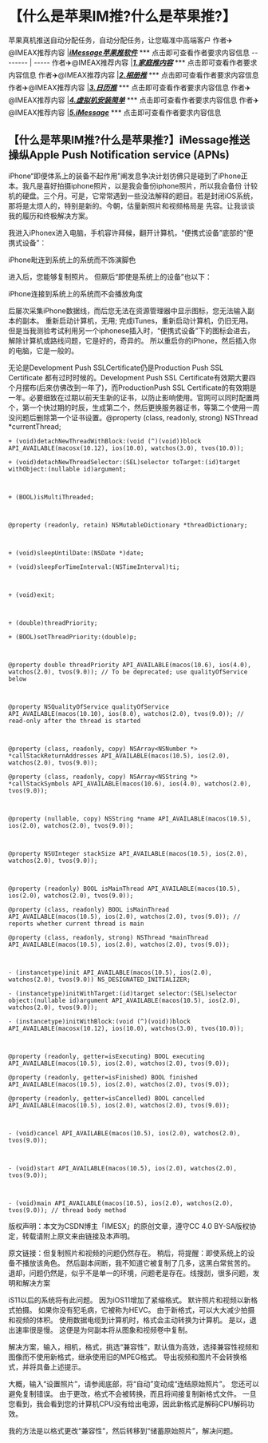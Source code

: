 # 【什么是苹果IM推?什么是苹果推?】
苹果真机推送自动分配任务，自动分配任务，让您瞄准中高端客户
作者✈️@IMEAX推荐内容     |[***iMessage苹果推软件***](https://imessagee.github.io/) *** 点击即可查看作者要求内容信息
-------- | -----
作者✈️@IMEAX推荐内容     |[***1.家庭推内容***](https://imessagee.github.io/) *** 点击即可查看作者要求内容信息
作者✈️@IMEAX推荐内容     |[***2.相册推***](https://imessagee.github.io/) *** 点击即可查看作者要求内容信息
作者✈️@IMEAX推荐内容     |[***3.日历推***](https://imessagee.github.io/) *** 点击即可查看作者要求内容信息
作者✈️@IMEAX推荐内容     |[***4.虚拟机安装简单***](https://imessagee.github.io/) *** 点击即可查看作者要求内容信息
作者✈️@IMEAX推荐内容     |[***5.iMessage***](https://imessagee.github.io/) *** 点击即可查看作者要求内容信息

## 【什么是苹果IM推?什么是苹果推?】iMessage推送操纵Apple Push Notification service (APNs)
iPhone“即便体系上的装备不起作用”阐发息争决计划彷佛只是碰到了iPhone正本。我凡是喜好拍摄iphone照片，以是我会备份iphone照片，所以我会备份 计较机的硬盘。三个月。可是，它常常遇到一些没法解释的题目。若是封闭iOS系统，那将是太烦人的，特别是新的。今朝，估量新照片和视频格局是 先容。让我谈谈我的履历和终极解决方案。

我进入iPhonex进入电脑，手机容许拜候，翻开计算机，“便携式设备”底部的“便携式设备”：

iPhone毗连到系统上的系统而不饰演脚色

进入后，您能够复制照片。 但厥后“即使是系统上的设备”也以下：

iPhone连接到系统上的系统而不会播放角度

后屡次采集iPhone数据线，而后您无法在资源管理器中显示图标，您无法输入副本的副本。 重新启动计算机，无用; 完成iTunes，重新启动计算机，仍旧无用。 但是当我测验考试利用另一个iphonese插入时，“便携式设备”下的图标会进去，解除计算机或路线问题，它是好的，奇异的。 所以重启你的iPhone，然后插入你的电脑，它是一般的。

无论是Development Push SSLCertificate仍是Production Push SSL Certificate 都有过时时候的。Development Push SSL Certificate有效期大要四个月摆布(后来仿佛改到一年了)，而ProductionPush SSL Certificate的有效期是一年。必要细致在过期以前天生新的证书，以防止影响使用。官网可以同时配置两个，第一个快过期的时辰，生成第二个，然后更换服务器证书，等第二个使用一周没问题后删除第一个证书设置。@property (class, readonly, strong) NSThread *currentThread;

 

	+ (void)detachNewThreadWithBlock:(void (^)(void))block API_AVAILABLE(macosx(10.12), ios(10.0), watchos(3.0), tvos(10.0));

	+ (void)detachNewThreadSelector:(SEL)selector toTarget:(id)target withObject:(nullable id)argument;

	

	+ (BOOL)isMultiThreaded;

	

	@property (readonly, retain) NSMutableDictionary *threadDictionary;

	

	+ (void)sleepUntilDate:(NSDate *)date;

	+ (void)sleepForTimeInterval:(NSTimeInterval)ti;

	

	+ (void)exit;

	

	+ (double)threadPriority;

	+ (BOOL)setThreadPriority:(double)p;

	

	@property double threadPriority API_AVAILABLE(macos(10.6), ios(4.0), watchos(2.0), tvos(9.0)); // To be deprecated; use qualityOfService below

	

	@property NSQualityOfService qualityOfService API_AVAILABLE(macos(10.10), ios(8.0), watchos(2.0), tvos(9.0)); // read-only after the thread is started

	

	@property (class, readonly, copy) NSArray<NSNumber *> *callStackReturnAddresses API_AVAILABLE(macos(10.5), ios(2.0), watchos(2.0), tvos(9.0));

	@property (class, readonly, copy) NSArray<NSString *> *callStackSymbols API_AVAILABLE(macos(10.6), ios(4.0), watchos(2.0), tvos(9.0));

	

	@property (nullable, copy) NSString *name API_AVAILABLE(macos(10.5), ios(2.0), watchos(2.0), tvos(9.0));

	

	@property NSUInteger stackSize API_AVAILABLE(macos(10.5), ios(2.0), watchos(2.0), tvos(9.0));

	

	@property (readonly) BOOL isMainThread API_AVAILABLE(macos(10.5), ios(2.0), watchos(2.0), tvos(9.0));

	@property (class, readonly) BOOL isMainThread API_AVAILABLE(macos(10.5), ios(2.0), watchos(2.0), tvos(9.0)); // reports whether current thread is main

	@property (class, readonly, strong) NSThread *mainThread API_AVAILABLE(macos(10.5), ios(2.0), watchos(2.0), tvos(9.0));

	

	- (instancetype)init API_AVAILABLE(macos(10.5), ios(2.0), watchos(2.0), tvos(9.0)) NS_DESIGNATED_INITIALIZER;

	- (instancetype)initWithTarget:(id)target selector:(SEL)selector object:(nullable id)argument API_AVAILABLE(macos(10.5), ios(2.0), watchos(2.0), tvos(9.0));

	- (instancetype)initWithBlock:(void (^)(void))block API_AVAILABLE(macosx(10.12), ios(10.0), watchos(3.0), tvos(10.0));

	

	@property (readonly, getter=isExecuting) BOOL executing API_AVAILABLE(macos(10.5), ios(2.0), watchos(2.0), tvos(9.0));

	@property (readonly, getter=isFinished) BOOL finished API_AVAILABLE(macos(10.5), ios(2.0), watchos(2.0), tvos(9.0));

	@property (readonly, getter=isCancelled) BOOL cancelled API_AVAILABLE(macos(10.5), ios(2.0), watchos(2.0), tvos(9.0));

	

	- (void)cancel API_AVAILABLE(macos(10.5), ios(2.0), watchos(2.0), tvos(9.0));

	

	- (void)start API_AVAILABLE(macos(10.5), ios(2.0), watchos(2.0), tvos(9.0));

	

	- (void)main API_AVAILABLE(macos(10.5), ios(2.0), watchos(2.0), tvos(9.0));	// thread body method

版权声明：本文为CSDN博主「IMESX」的原创文章，遵守CC 4.0 BY-SA版权协定，转载请附上原文来由链接及本声明。

原文链接：但复制照片和视频的问题仍然存在。 稍后，将提醒：即使系统上的设备不播放该角色。 然后副本间断，我不知道它被复制了几多，这黑白常贫苦的。 退却，问题仍然是，似乎不是单一的环境，问题老是存在。线搜刮，很多问题，发明和解决方案

iS11以后的系统将有此问题。 因为iOS11增加了紧缩格式。 默许照片和视频以新格式拍摄。 如果你没有犯毛病，它被称为HEVC。 由于新格式，可以大大减少拍摄和视频的体积。 使用数据电缆到计算机时，格式会主动转换为计算机。 是以，退出速率很是慢。 这便是为何副本将从图象和视频卷中复制。

解决方案，输入，相机，格式，挑选“兼容性”，默认值为高效，选择兼容性视频和图像而不使用新格式，继承使用旧的MPEG格式。 导出视频和图片不会转换格式，并将具备上述提示。

大概，输入“设置照片”，请参阅底部，将“自动”变动成“连结原始照片”。 您还可以避免复制错误。 由于更改，格式不会被转换，而且将间接复制新格式文件。 一旦您看到，我会看到您的计算机CPU没有给出电源，因此新格式是解码CPU解码功效。

我的方法是以格式更改“兼容性”，然后转移到“储蓄原始照片”，解决问题。